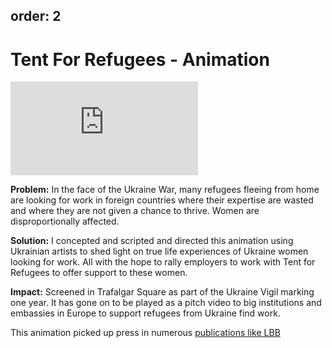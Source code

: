 order: 2
---

# Tent For Refugees - Animation

<iframe src="https://www.youtube-nocookie.com/embed/6GOkW4ow6vA?si=qjTFQ6qibiQCg7OP" title="YouTube video player" frameborder="0" allow="accelerometer; autoplay; clipboard-write; encrypted-media; gyroscope; picture-in-picture; web-share" allowfullscreen></iframe>

**Problem:** 
In the face of the Ukraine War, many refugees fleeing from home are looking for work in foreign countries where their expertise are wasted and where they are not given a chance to thrive. Women are disproportionally affected.

**Solution:**
I concepted and scripted and directed this  animation using Ukrainian artists to shed light on true life experiences of Ukraine women looking for work. All with the hope to rally employers to work with Tent for Refugees to offer support to these women. 

**Impact:**
Screened in Trafalgar Square as part of the Ukraine Vigil marking one year. It has gone on to be played as a pitch video to big institutions and embassies in Europe to support refugees from Ukraine find work.

This animation picked up press in numerous [publications like LBB](https://www.lbbonline.com/news/stories-of-ukrainian-women-inspire-powerful-animation-urging-business-leaders-to-hire-refugees)
